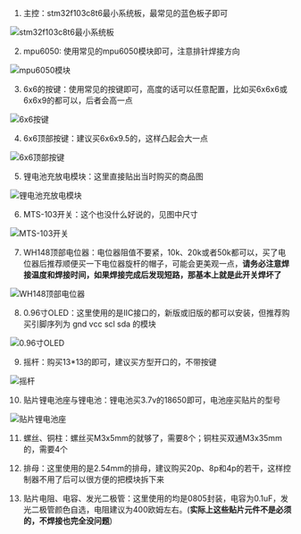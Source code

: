 
1. 主控：stm32f103c8t6最小系统板，最常见的蓝色板子即可

![stm32f103c8t6最小系统板](./imgs/c8t6.png)

2. mpu6050: 使用常见的mpu6050模块即可，注意排针焊接方向

![mpu6050模块](./imgs/mpu6050.png)

3. 6x6的按键：使用常见的按键即可，高度的话可以任意配置，比如买6x6x6或6x6x9的都可以，后者会高一点

![6x6按键](./imgs/6x6.jpg)

4. 6x6顶部按键：建议买6x6x9.5的，这样凸起会大一点

![6x6顶部按键](./imgs/6x6top.png)

5. 锂电池充放电模块：这里直接贴出当时购买的商品图

![锂电池充放电模块](./imgs/battery.png)

6. MTS-103开关：这个也没什么好说的，见图中尺寸

![MTS-103开关](./imgs/MTS-103.png)

7. WH148顶部电位器：电位器阻值不要紧，10k、20k或者50k都可以，买了电位器后推荐顺便买一下电位器旋杆的帽子，可能会更美观一点，**请务必注意焊接温度和焊接时间，如果焊接完成后发现短路，那基本上就是此开关焊坏了**

![WH148顶部电位器](./imgs/wh148.png)

8. 0.96寸OLED：这里使用的是IIC接口的，新版或旧版的都可以安装，但推荐购买引脚序列为 gnd vcc scl sda 的模块

![0.96寸OLED](./imgs/oled.png)

9. 摇杆：购买13*13的即可，建议买方型开口的，不带按键

![摇杆](./imgs/joystick.png)

10. 贴片锂电池座与锂电池：锂电池买3.7v的18650即可，电池座买贴片的型号

![贴片锂电池座](./imgs/battery_seat.png)

11. 螺丝、铜柱：螺丝买M3x5mm的就够了，需要8个；铜柱买双通M3x35mm的，需要4个

12. 排母：这里使用的是2.54mm的排母，建议购买20p、8p和4p的若干，这样控制器不用了后可以很方便的把模块拆下来

13. 贴片电阻、电容、发光二极管：这里使用的均是0805封装，电容为0.1uF，发光二极管颜色自选，电阻建议为400欧姆左右。(**实际上这些贴片元件不是必须的，不焊接也完全没问题**)
